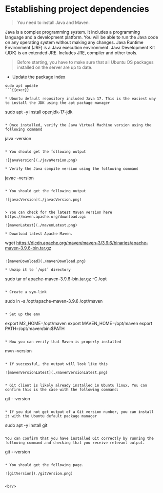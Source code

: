 # Establishing project dependencies


> You need to install Java and Maven.

Java is a complex programming system. It includes a programming language and a development platform.
You will be able to run the Java code on any operating system without making any changes.
Java Runtime Environment (JRE) is a Java execution environment.
Java Development Kit (JDK) is an extended JRE. Includes JRE, compiler and other tools.

> Before starting, you have to make sure that all Ubuntu OS packages installed on the server are up to date.

* Update the package index
```
sudo apt update
```{{exec}}

* Ubuntu default repository included Java 17. This is the easiest way to install the JDK using the apt package manager
```
sudo apt -y install openjdk-17-jdk
```{{exec}}

* Once installed, verify the Java Virtual Machine version using the following command
```
java -version
```{{exec}}

* You should get the following output

![javaVersion](./javaVersion.png)

* Verify the Java compile version using the following command
```
javac -version
```{{exec}}

* You should get the following output

![javacVersion](./javacVersion.png)


> You can check for the latest Maven version here https://maven.apache.org/download.cgi

![mavenLatest](./mavenLatest.png)

* Download latest Apache Maven.
```
wget https://dlcdn.apache.org/maven/maven-3/3.9.6/binaries/apache-maven-3.9.6-bin.tar.gz
```{{exec}}

![mavenDownload](./mavenDownload.png)

* Unzip it to `/opt` directory
```
sudo tar xf apache-maven-3.9.6-bin.tar.gz -C /opt
```{{exec}}

* Create a sym-link
```
sudo ln -s /opt/apache-maven-3.9.6 /opt/maven
```{{exec}}

* Set up the env
```
export M2_HOME=/opt/maven
export MAVEN_HOME=/opt/maven
export PATH=/opt/maven/bin:$PATH
```{{exec}}

* Now you can verify that Maven is properly installed
```
mvn -version
```{{exec}}

* If successful, the output will look like this

![mavenVersionLatest](./mavenVersionLatest.png)


* Git client is likely already installed in Ubuntu linux. You can confirm this is the case with the following command:
```
git --version
```{{exec}}

* If you did not get output of a Git version number, you can install it with the Ubuntu default package manager
```
sudo apt -y install git
```{{exec}}

You can confirm that you have installed Git correctly by running the following command and checking that you receive relevant output.
```
git --version
```{{exec}}

* You should get the following page.

![gitVersion](./gitVersion.png)


<br/>

